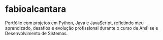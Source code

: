 # fabioalcantara
Portfólio com projetos em Python, Java e JavaScript, refletindo meu aprendizado, desafios e evolução profissional durante o curso de Análise e Desenvolvimento de Sistemas.
